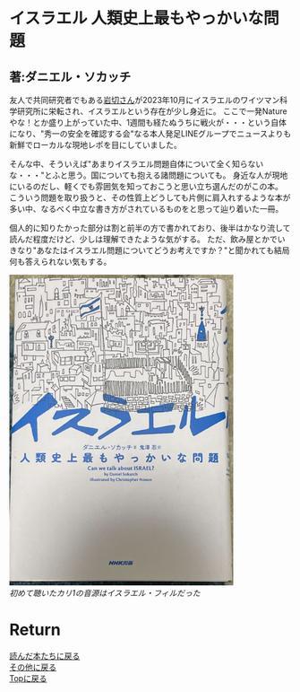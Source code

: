 # イスラエル 人類史上最もやっかいな問題
## 著:ダニエル・ソカッチ

友人で共同研究者でもある<a href="https://sites.google.com/view/shuichi-iwakiri" target="_blank">岩切さん</a>が2023年10月にイスラエルのワイツマン科学研究所に栄転され、イスラエルという存在が少し身近に。
ここで一発Natureやな！とか盛り上がっていた中、1週間も経たぬうちに戦火が・・・という自体になり、"秀一の安全を確認する会"なる本人発足LINEグループでニュースよりも新鮮でローカルな現地レポを目にしていました。

そんな中、そういえば"あまりイスラエル問題自体について全く知らないな・・・"とふと思う。国についても抱える諸問題についても。
身近な人が現地にいるのだし、軽くでも雰囲気を知っておこうと思い立ち選んだのがこの本。
こういう問題を取り扱うと、その性質上どうしても片側に肩入れするような本が多い中、なるべく中立な書き方がされているものをと思って辿り着いた一冊。

個人的に知りたかった部分は割と前半の方で書かれており、後半はかなり流して読んだ程度だけど、少しは理解できたような気がする。
ただ、飲み屋とかでいきなり"あなたはイスラエル問題についてどうお考えですか？"と聞かれても結局何も答えられない気もする。

<p>
<img src="./image/israel.png" width="400px" title="israel"><br>
<em>初めて聴いたカリ1の音源はイスラエル・フィルだった</em>
</p>


# Return
[読んだ本たちに戻る](../book_log.md)<br>
[その他に戻る](../others.md)<br>
[Topに戻る](https://motoyashinozaki.github.io/minidora/)